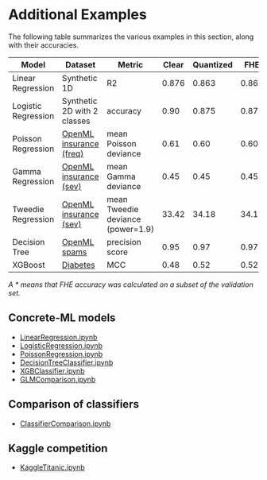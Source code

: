 # Additional Examples

The following table summarizes the various examples in this section, along with their accuracies.

| Model               | Dataset                                                   | Metric                            | Clear | Quantized | FHE    |
| ------------------- | --------------------------------------------------------- | --------------------------------- | ----- | --------- | ------ |
| Linear Regression   | Synthetic 1D                                              | R2                                | 0.876 | 0.863     | 0.863  |
| Logistic Regression | Synthetic 2D with 2 classes                               | accuracy                          | 0.90  | 0.875     | 0.875  |
| Poisson Regression  | [OpenML insurance (freq)](https://www.openml.org/d/41214) | mean Poisson deviance             | 0.61  | 0.60      | 0.60   |
| Gamma Regression    | [OpenML insurance (sev)](https://www.openml.org/d/41215)  | mean Gamma deviance               | 0.45  | 0.45      | 0.45   |
| Tweedie Regression  | [OpenML insurance (sev)](https://www.openml.org/d/41215)  | mean Tweedie deviance (power=1.9) | 33.42 | 34.18     | 34.18  |
| Decision Tree       | [OpenML spams](https://www.openml.org/d/44)               | precision score                   | 0.95  | 0.97      | 0.97\* |
| XGBoost             | [Diabetes](https://www.openml.org/d/37)                   | MCC                               | 0.48  | 0.52      | 0.52\* |

_A * means that FHE accuracy was calculated on a subset of the validation set._

## **Concrete-ML** models

- [LinearRegression.ipynb](https://github.com/zama-ai/concrete-ml-internal/tree/main/docs/advanced_examples/LinearRegression.ipynb)
- [LogisticRegression.ipynb](https://github.com/zama-ai/concrete-ml-internal/tree/main/docs/advanced_examples/LogisticRegression.ipynb)
- [PoissonRegression.ipynb](https://github.com/zama-ai/concrete-ml-internal/tree/main/docs/advanced_examples/PoissonRegression.ipynb)
- [DecisionTreeClassifier.ipynb](https://github.com/zama-ai/concrete-ml-internal/tree/main/docs/advanced_examples/DecisionTreeClassifier.ipynb)
- [XGBClassifier.ipynb](https://github.com/zama-ai/concrete-ml-internal/tree/main/docs/advanced_examples/XGBClassifier.ipynb)
- [GLMComparison.ipynb](https://github.com/zama-ai/concrete-ml-internal/tree/main/docs/advanced_examples/GLMComparison.ipynb)

## Comparison of classifiers

- [ClassifierComparison.ipynb](https://github.com/zama-ai/concrete-ml-internal/tree/main/docs/advanced_examples/ClassifierComparison.ipynb)

## Kaggle competition

- [KaggleTitanic.ipynb](https://github.com/zama-ai/concrete-ml-internal/tree/main/docs/advanced_examples/KaggleTitanic.ipynb)

















































































































































































































































